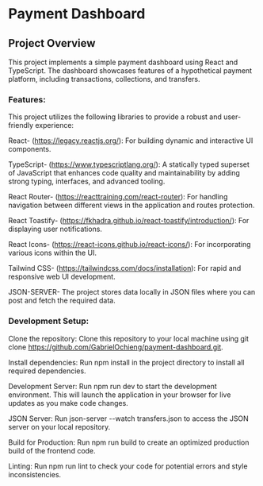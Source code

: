 # Payment Dashboard

## Project Overview

This project implements a simple payment dashboard using React and TypeScript. The dashboard showcases features of a hypothetical payment platform, including transactions, collections, and transfers.

### Features:

This project utilizes the following libraries to provide a robust and user-friendly experience:

React- (https://legacy.reactjs.org/): For building dynamic and interactive UI components.

TypeScript- (https://www.typescriptlang.org/): A statically typed superset of JavaScript that enhances code quality and maintainability by adding strong typing, interfaces, and advanced tooling.

React Router- (https://reacttraining.com/react-router): For handling navigation between different views in the application and routes protection.

React Toastify- (https://fkhadra.github.io/react-toastify/introduction/): For displaying user notifications.

React Icons- (https://react-icons.github.io/react-icons/): For incorporating various icons within the UI.

Tailwind CSS- (https://tailwindcss.com/docs/installation): For rapid and responsive web UI development.

JSON-SERVER- The project stores data locally in JSON files where you can post and fetch the required data.

### Development Setup:

Clone the repository: Clone this repository to your local machine using git clone https://github.com/GabrielOchieng/payment-dashboard.git.

Install dependencies: Run npm install in the project directory to install all required dependencies.

Development Server: Run npm run dev to start the development environment. This will launch the application in your browser for live updates as you make code changes.

JSON Server: Run json-server --watch transfers.json to access the JSON server on your local repository.

Build for Production: Run npm run build to create an optimized production build of the frontend code.

Linting: Run npm run lint to check your code for potential errors and style inconsistencies.

